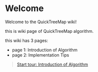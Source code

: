 # Welcome
Welcome to the QuickTreeMap wiki!

this is wiki page of QuickTreeMap algorithm.

this wiki has 3 pages:
- page 1: Introduction of Algorithm
- page 2: Implementation Tips   
  

> [Start tour: Introduction of Algorithm](page1.md)